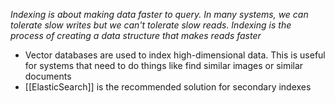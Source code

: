 *Indexing is about making data faster to query. In many systems, we can tolerate slow writes but we can't tolerate slow reads. Indexing is the process of creating a data structure that makes reads faster*

- Vector databases are used to index high-dimensional data. This is useful for systems that need to do things like find similar images or similar documents
- [[ElasticSearch]] is the recommended solution for secondary indexes